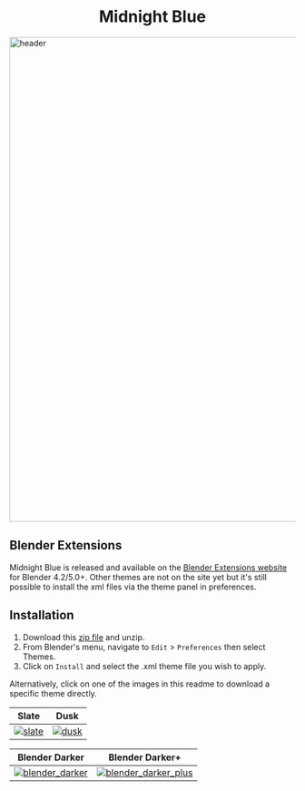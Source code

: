 <p align="center">
    <h1 align = "center">Midnight Blue</h1>
</p>

<a href="https://github.com/williamchange/blender-themes/blob/master/themes/Midnight_Blue_Next.xml"><img width="1468" height="854" alt="header" src="https://github.com/user-attachments/assets/b47d8448-7307-475b-866e-5908971d0a04" /></a>

## Blender Extensions

Midnight Blue is released and available on the [Blender Extensions website](https://extensions.blender.org/themes/midnight-blue-theme/) for Blender 4.2/5.0+. Other themes are not on the site yet but it's still possible to install the xml files via the theme panel in preferences.

## Installation

1. Download this [zip file](https://github.com/williamchange/blender-themes/archive/master.zip) and unzip.
2. From Blender's menu, navigate to `Edit` > `Preferences` then select Themes.
3. Click on `Install` and select the .xml theme file you wish to apply.

Alternatively, click on one of the images in this readme to download a specific theme directly.

| Slate | Dusk |
| ------------- | ------------- |
| [![slate](https://github.com/williamchange/blender-themes/assets/830253/9be80741-3166-444b-9538-0935f6daad55)](https://github.com/williamchange/blender-themes/blob/master/themes/Slate.xml)  | [![dusk](https://github.com/williamchange/blender-themes/assets/830253/cbadc8b5-5ccd-4404-bd33-aa31fb4698db)](https://github.com/williamchange/blender-themes/blob/master/themes/Dusk.xml)  |

| Blender Darker  | Blender Darker+ |
| ------------- | ------------- |
| [![blender_darker](https://github.com/williamchange/blender-themes/assets/830253/b95f6199-98c6-4c89-9f3f-31fdf2aeb222)](https://github.com/williamchange/blender-themes/blob/master/themes/Blender_Darker.xml)  | [![blender_darker_plus](https://github.com/williamchange/blender-themes/assets/830253/f5bacf1a-976e-4a4c-a456-74a4e978c4cd)](https://github.com/williamchange/blender-themes/blob/master/themes/Blender_Darker_Plus.xml)  |
